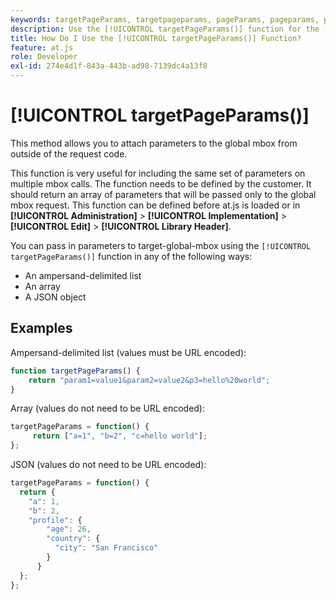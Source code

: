 ```yaml
---
keywords: targetPageParams, targetpageparams, pageParams, pageparams, page params, page parameters, at.js, functions, function, targetPageParams0
description: Use the [!UICONTROL targetPageParams()] function for the [!DNL Adobe Target] at.js JavaScript library to attach parameters to the global mbox from outside of the request code.
title: How Do I Use the [!UICONTROL targetPageParams()] Function?
feature: at.js
role: Developer
exl-id: 274e4d1f-843a-443b-ad98-7139dc4a13f8
---
```

# [!UICONTROL targetPageParams()] 

This method allows you to attach parameters to the global mbox from outside of the request code.

This function is very useful for including the same set of parameters on multiple mbox calls. The function needs to be defined by the customer. It should return an array of parameters that will be passed only to the global mbox request. This function can be defined before at.js is loaded or in **[!UICONTROL Administration]** > **[!UICONTROL Implementation]** > **[!UICONTROL Edit]** > **[!UICONTROL Library Header]**.

You can pass in parameters to target-global-mbox using the `[!UICONTROL targetPageParams()]` function in any of the following ways:

* An ampersand-delimited list 
* An array 
* A JSON object

## Examples

Ampersand-delimited list (values must be URL encoded):

```javascript {line-numbers="true"}
function targetPageParams() { 
    return "param1=value1&param2=value2&p3=hello%20world"; 
}
```

Array (values do not need to be URL encoded):

```javascript {line-numbers="true"}
targetPageParams = function() { 
     return ["a=1", "b=2", "c=hello world"]; 
};
```

JSON (values do not need to be URL encoded):

```javascript {line-numbers="true"}
targetPageParams = function() { 
  return { 
    "a": 1, 
    "b": 2, 
    "profile": { 
        "age": 26, 
        "country": { 
          "city": "San Francisco" 
        } 
      } 
  }; 
};
```
